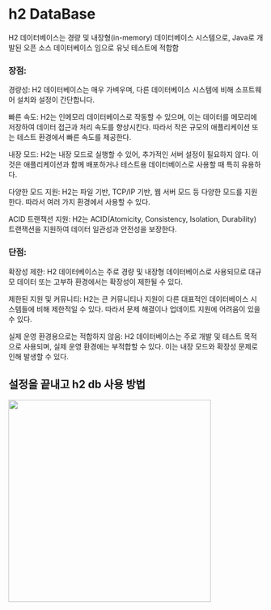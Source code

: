 # h2 DataBase

H2 데이터베이스는 경량 및 내장형(in-memory) 데이터베이스 시스템으로, Java로 개발된 오픈 소스 데이터베이스 임으로 유닛 테스트에 적합함

### 장점:

경량성: H2 데이터베이스는 매우 가벼우며, 다른 데이터베이스 시스템에 비해 소프트웨어 설치와 설정이 간단합니다.

빠른 속도: H2는 인메모리 데이터베이스로 작동할 수 있으며, 이는 데이터를 메모리에 저장하여 데이터 접근과 처리 속도를 향상시킨다. 따라서 작은 규모의 애플리케이션 또는 테스트 환경에서 빠른 속도를 제공한다.

내장 모드: H2는 내장 모드로 실행할 수 있어, 추가적인 서버 설정이 필요하지 않다. 이것은 애플리케이션과 함께 배포하거나 테스트용 데이터베이스로 사용할 때 특히 유용하다.

다양한 모드 지원: H2는 파일 기반, TCP/IP 기반, 웹 서버 모드 등 다양한 모드를 지원한다. 따라서 여러 가지 환경에서 사용할 수 있다.

ACID 트랜잭션 지원: H2는 ACID(Atomicity, Consistency, Isolation, Durability) 트랜잭션을 지원하여 데이터 일관성과 안전성을 보장한다.

### 단점:

확장성 제한: H2 데이터베이스는 주로 경량 및 내장형 데이터베이스로 사용되므로 대규모 데이터 또는 고부하 환경에서는 확장성이 제한될 수 있다.

제한된 지원 및 커뮤니티: H2는 큰 커뮤니티나 지원이 다른 대표적인 데이터베이스 시스템들에 비해 제한적일 수 있다. 따라서 문제 해결이나 업데이트 지원에 어려움이 있을 수 있다.

실제 운영 환경용으로는 적합하지 않음: H2 데이터베이스는 주로 개발 및 테스트 목적으로 사용되며, 실제 운영 환경에는 부적합할 수 있다. 이는 내장 모드와 확장성 문제로 인해 발생할 수 있다.

## 설정을 끝내고 h2 db 사용 방법

<img src="https://github.com/Hong5743/h2-DB/assets/136396772/611e709f-9e90-4f6f-9342-2bb3882bbd55"  width="400" height="400"/>
